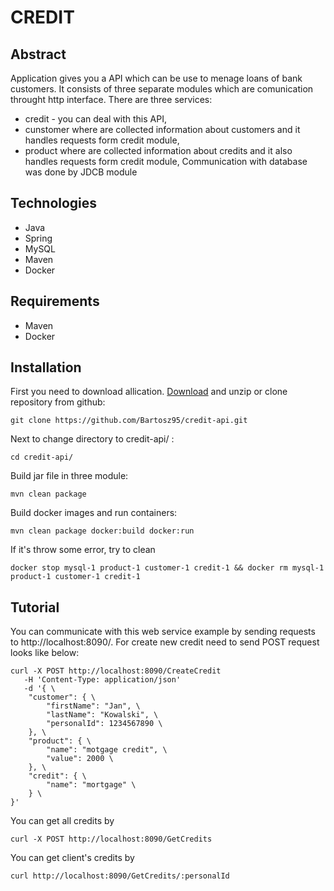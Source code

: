 # CREDIT 
## Abstract
Application gives you a API which can be use to menage loans of bank customers. 
It consists of three separate modules which are comunication throught http interface.
There are three services:
- credit - you can deal with this API,
- cunstomer where are collected information about customers and it handles requests form credit module,
- product where are collected information about credits and it also handles requests form credit module,
Communication with database was done by JDCB module

## Technologies
- Java
- Spring
- MySQL
- Maven
- Docker 

## Requirements
- Maven
- Docker

## Installation
First you need to download allication. 
[Download](https://github.com/Bartosz95/credit-api/archive/master.zip) and unzip or clone repository from github:
```shell script
git clone https://github.com/Bartosz95/credit-api.git
```
Next to change directory to credit-api/ :
```shell script
cd credit-api/
```
Build jar file in three module:
```shell script
mvn clean package
```
Build docker images and run containers: 
```shell script
mvn clean package docker:build docker:run
```
If it's throw some error, try to clean
```shell script
docker stop mysql-1 product-1 customer-1 credit-1 && docker rm mysql-1 product-1 customer-1 credit-1
```
## Tutorial
You can communicate with this web service example by sending requests to http://localhost:8090/.
For create new credit need to send POST request looks like below:
```
curl -X POST http://localhost:8090/CreateCredit
   -H 'Content-Type: application/json'
   -d '{ \
    "customer": { \
        "firstName": "Jan", \
        "lastName": "Kowalski", \
        "personalId": 1234567890 \
    }, \
    "product": { \
        "name": "motgage credit", \
        "value": 2000 \
    }, \
    "credit": { \
        "name": "mortgage" \
    } \
}'
```
You can get all credits by
```
curl -X POST http://localhost:8090/GetCredits
```
You can get client's credits by
```
curl http://localhost:8090/GetCredits/:personalId
```